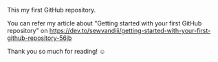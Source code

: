 This my first GitHub repository.

You can refer my article about "Getting started with your first GitHub repository" on https://dev.to/sewvandiii/getting-started-with-your-first-github-repository-56jb

Thank you so much for reading! ☺